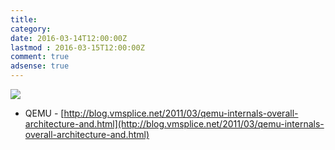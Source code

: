 ```yaml
---
title:
category:
date: 2016-03-14T12:00:00Z 
lastmod : 2016-03-15T12:00:00Z
comment: true
adsense: true
---
```


![]({{site.baseurl}}/images/theory_analysis/KVM_QEMU/QEMU_non-iothread.PNG)

* QEMU - [http://blog.vmsplice.net/2011/03/qemu-internals-overall-architecture-and.html](http://blog.vmsplice.net/2011/03/qemu-internals-overall-architecture-and.html)
